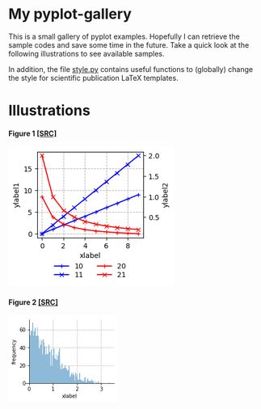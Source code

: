 # My pyplot-gallery

This is a small gallery of pyplot examples. Hopefully I can retrieve the sample codes and save some time in the future. 
Take a quick look at the following illustrations to see available samples. 

In addition, the file [style.py](submodules/style.py) contains useful functions to (globally) change the style for scientific publication LaTeX templates.

# Illustrations

#### Figure 1 [[SRC]](submodules/fig1/fig1.py)
![figure 1](submodules/fig1/fig1.png)

#### Figure 2 [[SRC]](submodules/fig2/fig2.py)
![figure 2](submodules/fig2/fig2.png)